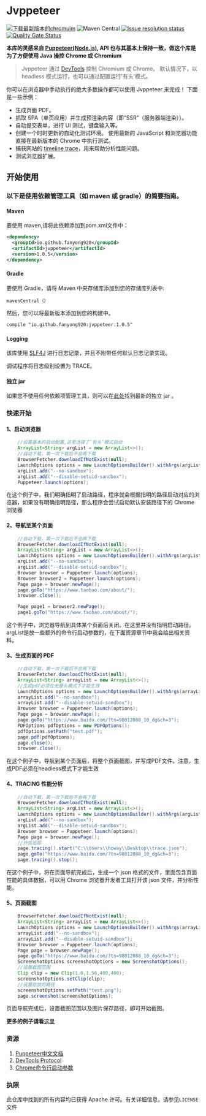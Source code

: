 # Jvppeteer
<p align = "left">
<a rel="nofollow" href="https://download-chromium.appspot.com/"><img src ="https://img.shields.io/badge/chromium%20download-latest-blue"  alt="下载最新版本的chromuim" style="max-width:100%;"></a> <a><img alt="Maven Central" src="https://img.shields.io/maven-central/v/io.github.fanyong920/jvppeteer"></a> <a href="https://github.com/fanyong920/jvppeteer/issues"><img alt="Issue resolution status" src="https://img.shields.io/github/issues/fanyong920/jvppeteer" style="max-width:100%;"></a>
    <a href="https://sonarcloud.io/dashboard?id=fanyong920_jvppeteer"><img alt="Quality Gate Status" src="https://sonarcloud.io/api/project_badges/measure?project=fanyong920_jvppeteer&metric=alert_status" style="max-width:100%;"></a>
</p>




**本库的灵感来自 [Puppeteer(Node.js)](https://github.com/puppeteer/puppeteer), API 也与其基本上保持一致，做这个库是为了方便使用 Java 操控 Chrome 或 Chromium**




   >Jvppeteer 通过 [DevTools](https://chromedevtools.github.io/devtools-protocol/) 控制 Chromium 或 Chrome。
   >默认情况下，以 headless 模式运行，也可以通过配置运行'有头'模式。


你可以在浏览器中手动执行的绝大多数操作都可以使用 Jvppeteer 来完成！ 下面是一些示例：

- 生成页面 PDF。
- 抓取 SPA（单页应用）并生成预渲染内容（即“SSR”（服务器端渲染））。
- 自动提交表单，进行 UI 测试，键盘输入等。
- 创建一个时时更新的自动化测试环境。 使用最新的 JavaScript 和浏览器功能直接在最新版本的 Chrome 中执行测试。
- 捕获网站的 [timeline trace](https://developers.google.com/web/tools/chrome-devtools/evaluate-performance/reference)，用来帮助分析性能问题。
- 测试浏览器扩展。

## 开始使用

### 以下是使用依赖管理工具（如 maven 或 gradle）的简要指南。
#### Maven
要使用 maven,请将此依赖添加到pom.xml文件中：

```xml
<dependency>
  <groupId>io.github.fanyong920</groupId>
  <artifactId>jvppeteer</artifactId>
  <version>1.0.5</version>
</dependency>
```

#### Gradle

要使用 Gradle，请将 Maven 中央存储库添加到您的存储库列表中:

```
mavenCentral（）
```

然后，您可以将最新版本添加到您的构建中。

```xml
compile "io.github.fanyong920:jvppeteer:1.0.5"
```

#### Logging

该库使用 [SLF4J](https://www.slf4j.org/) 进行日志记录，并且不附带任何默认日志记录实现。

调试程序将日志级别设置为 TRACE。

#### 独立 jar

如果您不使用任何依赖项管理工具，则可以在[此处](https://github.com/fanyong920/jvppeteer/releases/latest)找到最新的独立 jar 。

### 快速开始

#### 1、启动浏览器

```java
	//设置基本的启动配置,这里选择了‘有头’模式启动
	ArrayList<String> argList = new ArrayList<>();
    //自动下载，第一次下载后不会再下载
    BrowserFetcher.downloadIfNotExist(null);
    LaunchOptions options = new LaunchOptionsBuilder().withArgs(argList).withHeadless(false).build();
    argList.add("--no-sandbox");
    argList.add("--disable-setuid-sandbox");
    Puppeteer.launch(options);
```

在这个例子中，我们明确指明了启动路径，程序就会根据指明的路径启动对应的浏览器，如果没有明确指明路径，那么程序会尝试启动默认安装路径下的 Chrome 浏览器

#### 2、导航至某个页面

```java
	//自动下载，第一次下载后不会再下载
    BrowserFetcher.downloadIfNotExist(null);
    ArrayList<String> argList = new ArrayList<>();
    LaunchOptions options = new LaunchOptionsBuilder().withArgs(argList).withHeadless(false).build();
    argList.add("--no-sandbox");
    argList.add("--disable-setuid-sandbox");
    Browser browser = Puppeteer.launch(options);
    Browser browser2 = Puppeteer.launch(options);
    Page page = browser.newPage();
    page.goTo("https://www.taobao.com/about/");
    browser.close();

    Page page1 = browser2.newPage();
    page1.goTo("https://www.taobao.com/about/");
```

这个例子中，浏览器导航到具体某个页面后关闭。在这里并没有指明启动路径。argList是放一些额外的命令行启动参数的，在下面资源章节中我会给出相关资料。

#### 3、生成页面的 PDF

```java
	//自动下载，第一次下载后不会再下载
    BrowserFetcher.downloadIfNotExist(null);
    ArrayList<String> arrayList = new ArrayList<>();
    //生成pdf必须在无厘头模式下才能生效
    LaunchOptions options = new LaunchOptionsBuilder().withArgs(arrayList).withHeadless(true).build();
    arrayList.add("--no-sandbox");
    arrayList.add("--disable-setuid-sandbox");
    Browser browser = Puppeteer.launch(options);
    Page page = browser.newPage();
    page.goTo("https://www.baidu.com/?tn=98012088_10_dg&ch=3");
    PDFOptions pdfOptions = new PDFOptions();
    pdfOptions.setPath("test.pdf");
    page.pdf(pdfOptions);
    page.close();
    browser.close();
```

在这个例子中，导航到某个页面后，将整个页面截图，并写成PDF文件。注意，生成PDF必须在headless模式下才能生效

#### 4、TRACING 性能分析

```java
	//自动下载，第一次下载后不会再下载
    BrowserFetcher.downloadIfNotExist(null);
    ArrayList<String> argList = new ArrayList<>();
    LaunchOptions options = new LaunchOptionsBuilder().withArgs(argList).withHeadless(true).build();
    argList.add("--no-sandbox");
    argList.add("--disable-setuid-sandbox");
    Browser browser = Puppeteer.launch(options);
    Page page = browser.newPage();
    //开启追踪
    page.tracing().start("C:\\Users\\howay\\Desktop\\trace.json");
    page.goTo("https://www.baidu.com/?tn=98012088_10_dg&ch=3");
    page.tracing().stop();
```

在这个例子中，将在页面导航完成后，生成一个 json 格式的文件，里面包含页面性能的具体数据，可以用 Chrome 浏览器开发者工具打开该 json 文件，并分析性能。

#### 5、页面截图

```java
    BrowserFetcher.downloadIfNotExist(null);       
    ArrayList<String> arrayList = new ArrayList<>();
    LaunchOptions options = new LaunchOptionsBuilder().withArgs(arrayList).withHeadless(true).build();
    arrayList.add("--no-sandbox");
    arrayList.add("--disable-setuid-sandbox");
    Browser browser = Puppeteer.launch(options);
    Page page = browser.newPage();
    page.goTo("https://www.baidu.com/?tn=98012088_10_dg&ch=3");
    ScreenshotOptions screenshotOptions = new ScreenshotOptions();
    //设置截图范围
    Clip clip = new Clip(1.0,1.56,400,400);
    screenshotOptions.setClip(clip);
    //设置存放的路径
    screenshotOptions.setPath("test.png");
    page.screenshot(screenshotOptions);
```

页面导航完成后，设置截图范围以及图片保存路径，即可开始截图。

**更多的例子请看**[这里](https://github.com/fanyong920/jvppeteer/tree/master/example/src/main/java/com/ruiyun/example)

### 资源

1. [Puppeteer中文文档](https://zhaoqize.github.io/puppeteer-api-zh_CN/#/)
2. [DevTools Protocol](https://chromedevtools.github.io/devtools-protocol/)
3. [Chrome命令行启动参数](https://peter.sh/experiments/chromium-command-line-switches/)

### 执照

此仓库中找到的所有内容均已获得 Apache 许可。有关详细信息，请参见`LICENSE`文件
